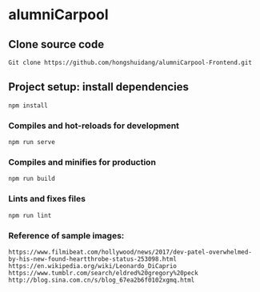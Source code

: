 # alumniCarpool

## Clone source code
```
Git clone https://github.com/hongshuidang/alumniCarpool-Frontend.git
```

## Project setup: install dependencies
```
npm install
```

### Compiles and hot-reloads for development
```
npm run serve
```

### Compiles and minifies for production
```
npm run build
```

### Lints and fixes files
```
npm run lint
```


### Reference of sample images:
```
https://www.filmibeat.com/hollywood/news/2017/dev-patel-overwhelmed-by-his-new-found-heartthrobe-status-253098.html
https://en.wikipedia.org/wiki/Leonardo_DiCaprio
https://www.tumblr.com/search/eldred%20gregory%20peck
http://blog.sina.com.cn/s/blog_67ea2b6f0102xgmq.html
```
